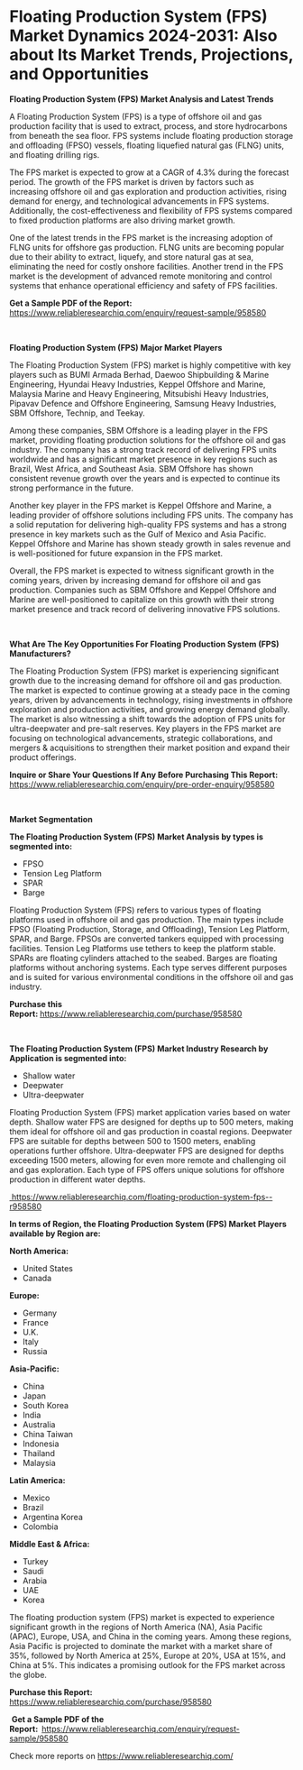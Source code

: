 <p><h1>Floating Production System (FPS) Market Dynamics 2024-2031: Also about Its Market Trends, Projections, and Opportunities</h1></p><p><strong>Floating Production System (FPS) Market Analysis and Latest Trends</strong></p>
<p><p>A Floating Production System (FPS) is a type of offshore oil and gas production facility that is used to extract, process, and store hydrocarbons from beneath the sea floor. FPS systems include floating production storage and offloading (FPSO) vessels, floating liquefied natural gas (FLNG) units, and floating drilling rigs.</p><p>The FPS market is expected to grow at a CAGR of 4.3% during the forecast period. The growth of the FPS market is driven by factors such as increasing offshore oil and gas exploration and production activities, rising demand for energy, and technological advancements in FPS systems. Additionally, the cost-effectiveness and flexibility of FPS systems compared to fixed production platforms are also driving market growth.</p><p>One of the latest trends in the FPS market is the increasing adoption of FLNG units for offshore gas production. FLNG units are becoming popular due to their ability to extract, liquefy, and store natural gas at sea, eliminating the need for costly onshore facilities. Another trend in the FPS market is the development of advanced remote monitoring and control systems that enhance operational efficiency and safety of FPS facilities.</p></p>
<p><strong>Get a Sample PDF of the Report:&nbsp;</strong> <a href="https://www.reliableresearchiq.com/enquiry/request-sample/958580">https://www.reliableresearchiq.com/enquiry/request-sample/958580</a></p>
<p>&nbsp;</p>
<p><strong>Floating Production System (FPS) Major Market Players</strong></p>
<p><p>The Floating Production System (FPS) market is highly competitive with key players such as BUMI Armada Berhad, Daewoo Shipbuilding & Marine Engineering, Hyundai Heavy Industries, Keppel Offshore and Marine, Malaysia Marine and Heavy Engineering, Mitsubishi Heavy Industries, Pipavav Defence and Offshore Engineering, Samsung Heavy Industries, SBM Offshore, Technip, and Teekay.</p><p>Among these companies, SBM Offshore is a leading player in the FPS market, providing floating production solutions for the offshore oil and gas industry. The company has a strong track record of delivering FPS units worldwide and has a significant market presence in key regions such as Brazil, West Africa, and Southeast Asia. SBM Offshore has shown consistent revenue growth over the years and is expected to continue its strong performance in the future.</p><p>Another key player in the FPS market is Keppel Offshore and Marine, a leading provider of offshore solutions including FPS units. The company has a solid reputation for delivering high-quality FPS systems and has a strong presence in key markets such as the Gulf of Mexico and Asia Pacific. Keppel Offshore and Marine has shown steady growth in sales revenue and is well-positioned for future expansion in the FPS market.</p><p>Overall, the FPS market is expected to witness significant growth in the coming years, driven by increasing demand for offshore oil and gas production. Companies such as SBM Offshore and Keppel Offshore and Marine are well-positioned to capitalize on this growth with their strong market presence and track record of delivering innovative FPS solutions.</p></p>
<p>&nbsp;</p>
<p><strong>What Are The Key Opportunities For Floating Production System (FPS) Manufacturers?</strong></p>
<p><p>The Floating Production System (FPS) market is experiencing significant growth due to the increasing demand for offshore oil and gas production. The market is expected to continue growing at a steady pace in the coming years, driven by advancements in technology, rising investments in offshore exploration and production activities, and growing energy demand globally. The market is also witnessing a shift towards the adoption of FPS units for ultra-deepwater and pre-salt reserves. Key players in the FPS market are focusing on technological advancements, strategic collaborations, and mergers & acquisitions to strengthen their market position and expand their product offerings.</p></p>
<p><strong>Inquire or Share Your Questions If Any Before Purchasing This Report:</strong> <a href="https://www.reliableresearchiq.com/enquiry/pre-order-enquiry/958580">https://www.reliableresearchiq.com/enquiry/pre-order-enquiry/958580</a></p>
<p>&nbsp;</p>
<p><strong>Market Segmentation</strong></p>
<p><strong>The Floating Production System (FPS) Market Analysis by types is segmented into:</strong></p>
<p><ul><li>FPSO</li><li>Tension Leg Platform</li><li>SPAR</li><li>Barge</li></ul></p>
<p><p>Floating Production System (FPS) refers to various types of floating platforms used in offshore oil and gas production. The main types include FPSO (Floating Production, Storage, and Offloading), Tension Leg Platform, SPAR, and Barge. FPSOs are converted tankers equipped with processing facilities. Tension Leg Platforms use tethers to keep the platform stable. SPARs are floating cylinders attached to the seabed. Barges are floating platforms without anchoring systems. Each type serves different purposes and is suited for various environmental conditions in the offshore oil and gas industry.</p></p>
<p><strong>Purchase this Report:&nbsp;</strong><a href="https://www.reliableresearchiq.com/purchase/958580">https://www.reliableresearchiq.com/purchase/958580</a></p>
<p>&nbsp;</p>
<p><strong>The Floating Production System (FPS) Market Industry Research by Application is segmented into:</strong></p>
<p><ul><li>Shallow water</li><li>Deepwater</li><li>Ultra-deepwater</li></ul></p>
<p><p>Floating Production System (FPS) market application varies based on water depth. Shallow water FPS are designed for depths up to 500 meters, making them ideal for offshore oil and gas production in coastal regions. Deepwater FPS are suitable for depths between 500 to 1500 meters, enabling operations further offshore. Ultra-deepwater FPS are designed for depths exceeding 1500 meters, allowing for even more remote and challenging oil and gas exploration. Each type of FPS offers unique solutions for offshore production in different water depths.</p></p>
<p><a href="https://www.reliableresearchiq.com/floating-production-system-fps--r958580">&nbsp;https://www.reliableresearchiq.com/floating-production-system-fps--r958580</a></p>
<p><strong>In terms of Region, the Floating Production System (FPS) Market Players available by Region are:</strong></p>
<p>
    <p> <strong> North America: </strong>
        <ul>
            <li>United States</li>
            <li>Canada</li>
        </ul>
        </p> 
    <p> <strong> Europe: </strong>
        <ul>
            <li>Germany</li>
            <li>France</li>
            <li>U.K.</li>
            <li>Italy</li>
            <li>Russia</li>
        </ul>
        </p> 
    <p> <strong> Asia-Pacific: </strong>
        <ul>
            <li>China</li>
            <li>Japan</li>
            <li>South Korea</li>
            <li>India</li>
            <li>Australia</li>
            <li>China Taiwan</li>
            <li>Indonesia</li>
            <li>Thailand</li>
            <li>Malaysia</li>
        </ul>
        </p> 
    <p> <strong> Latin America: </strong>
        <ul>
            <li>Mexico</li>
            <li>Brazil</li>
            <li>Argentina Korea</li>
            <li>Colombia</li>
        </ul>
        </p> 
    <p> <strong> Middle East & Africa: </strong>
        <ul>
            <li>Turkey</li>
            <li>Saudi</li>
            <li>Arabia</li>
            <li>UAE</li>
            <li>Korea</li>
        </ul>
    </p>
    </p>
<p><p>The floating production system (FPS) market is expected to experience significant growth in the regions of North America (NA), Asia Pacific (APAC), Europe, USA, and China in the coming years. Among these regions, Asia Pacific is projected to dominate the market with a market share of 35%, followed by North America at 25%, Europe at 20%, USA at 15%, and China at 5%. This indicates a promising outlook for the FPS market across the globe.</p></p>
<p><strong>Purchase this Report: </strong><a href="https://www.reliableresearchiq.com/purchase/958580">https://www.reliableresearchiq.com/purchase/958580</a></p>
<p>&nbsp;<strong>Get a Sample PDF of the Report:&nbsp;&nbsp;</strong><a href="https://www.reliableresearchiq.com/enquiry/request-sample/958580">https://www.reliableresearchiq.com/enquiry/request-sample/958580</a></p>
<p><strong></strong></p>
<p>Check more reports on <a href="https://www.reliableresearchiq.com/">https://www.reliableresearchiq.com/</a></p>